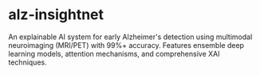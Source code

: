 # alz-insightnet
An explainable AI system for early Alzheimer's detection using multimodal neuroimaging (MRI/PET) with 99%+ accuracy. Features ensemble deep learning models, attention mechanisms, and comprehensive XAI techniques.
